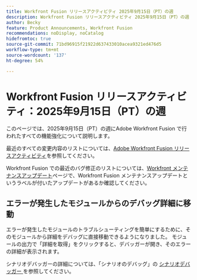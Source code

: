 ```yaml
---
title: Workfront Fusion リリースアクティビティ 2025年9月15日（PT）の週
description: Workfront Fusion リリースアクティビティ 2025年9月15日（PT）の週
author: Becky
feature: Product Announcements, Workfront Fusion
recommendations: noDisplay, noCatalog
hidefromtoc: true
source-git-commit: 71bd96915f21922d637433010acea9321ed476d5
workflow-type: tm+mt
source-wordcount: '137'
ht-degree: 54%

---
```


# Workfront Fusion リリースアクティビティ：2025年9月15日（PT）の週

このページでは、2025年9月15日（PT）の週にAdobe Workfront Fusion で行われたすべての機能強化について説明します。

最近のすべての変更内容のリストについては、[Adobe Workfront Fusion リリースアクティビティ](/help/workfront-fusion/fusion-product-releases/fusion-release-activity.md)を参照してください。

Workfront Fusion での最近のバグ修正のリストについては、[Workfront メンテナンスアップデート](https://experienceleague.adobe.com/en/docs/workfront-known-issues/releases/current-updates)ページで、Workfront Fusion メンテナンスアップデートというラベルが付いたアップデートがあるか確認してください。

## エラーが発生したモジュールからのデバッグ詳細に移動

エラーが発生したモジュールのトラブルシューティングを簡単にするために、そのモジュールから詳細をデバッグに直接移動できるようになりました。 モジュールの出力で「詳細を取得」をクリックすると、デバッガーが開き、そのエラーの詳細が表示されます。

シナリオデバッガーの詳細については、「シナリオのデバッグ」の [ シナリオデバッガー ](/help/workfront-fusion/manage-scenarios/debug-a-scenario.md#scenario-debugger) を参照してください。

